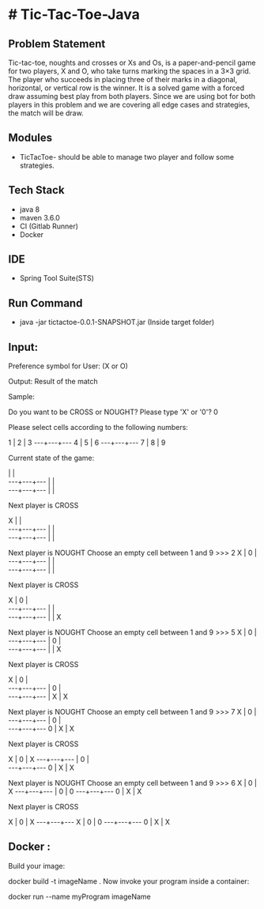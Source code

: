 # # Tic-Tac-Toe-Java

## Problem Statement

Tic-tac-toe, noughts and crosses or Xs and Os, is a paper-and-pencil game for two players, X and O, who take turns marking the spaces in a 3×3 grid.
The player who succeeds in placing three of their marks in a diagonal, horizontal, or vertical row is the winner.
It is a solved game with a forced draw assuming best play from both players. Since we are using bot for both players in this problem and we are covering all edge cases and strategies, the match will be draw.


## Modules

-  TicTacToe- should be able to manage two player and follow some strategies.

## Tech Stack
- java 8
- maven 3.6.0
- CI (Gitlab Runner)
- Docker

## IDE
- Spring Tool Suite(STS)

## Run Command
- java -jar tictactoe-0.0.1-SNAPSHOT.jar (Inside target folder)

## Input:
Preference symbol for User: (X or O)

Output:
Result of the match



Sample:

Do you want to be CROSS or NOUGHT? Please type 'X' or '0'? 0

Please select cells according to the following numbers:

1 | 2 | 3
---+---+---
4 | 5 | 6
---+---+---
7 | 8 | 9

Current state of the game:

  |   |  
---+---+---
  |   |  
---+---+---
  |   |  

Next player is CROSS

X |   |  
---+---+---
  |   |  
---+---+---
  |   |  

Next player is NOUGHT
Choose an empty cell between 1 and 9  >>>   2
X | 0 |  
---+---+---
  |   |  
---+---+---
  |   |  

Next player is CROSS

X | 0 |  
---+---+---
  |   |  
---+---+---
  |   | X

Next player is NOUGHT
Choose an empty cell between 1 and 9  >>>   5
X | 0 |  
---+---+---
  | 0 |  
---+---+---
  |   | X

Next player is CROSS

X | 0 |  
---+---+---
  | 0 |  
---+---+---
  | X | X

Next player is NOUGHT
Choose an empty cell between 1 and 9  >>>   7
X | 0 |  
---+---+---
  | 0 |  
---+---+---
0 | X | X

Next player is CROSS

X | 0 | X
---+---+---
  | 0 |  
---+---+---
0 | X | X

Next player is NOUGHT
Choose an empty cell between 1 and 9  >>>   6
X | 0 | X
---+---+---
  | 0 | 0
---+---+---
0 | X | X

Next player is CROSS

X | 0 | X
---+---+---
X | 0 | 0
---+---+---
0 | X | X 



## Docker :
Build your image:

docker build -t imageName .
Now invoke your program inside a container:

docker run --name myProgram imageName